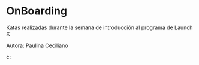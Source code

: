 # OnBoarding

Katas realizadas durante la semana de introducción al programa de Launch X

Autora: Paulina Ceciliano

c:
